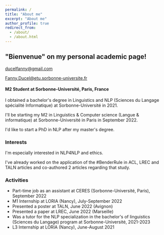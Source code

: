 ```yaml
---
permalink: /
title: "About me"
excerpt: "About me"
author_profile: true
redirect_from: 
  - /about/
  - /about.html
---
```


<h2>"Bienvenue" on my personal academic page!</h2>


ducelfanny@gmail.com

Fanny.Ducel@etu.sorbonne-universite.fr

<h4>M2 Student at Sorbonne-Université, Paris, France</h4>

I obtained a bachelor's degree in Linguistics and NLP (Sciences du Langage spécialité Informatique) at Sorbonne-Université in 2021. 

I'll be starting my M2 in Linguistics & Computer science (Langue & informatique) at Sorbonne-Université in Paris in September 2022. 

I'd like to start a PhD in NLP after my master's degree.

<h3>Interests</h3>

I'm especially interested in NLP4NLP and ethics. 

I've already worked on the application of the #BenderRule in ACL, LREC and TALN articles and co-authored 2 articles regarding that study.


<h3>Activities</h3>
<ul>
  <li>Part-time job as an assistant at CERES (Sorbonne-Université, Paris), September 2022</li>
  <li> M1 Internship at LORIA (Nancy), July-September 2022 </li>
  <li>Presented a poster at TALN, June 2022 (Avignon)</li>
  <li> Presented a paper at LREC, June 2022 (Marseille)</li>
<li> Was a tutor for the NLP specialization in the bachelor's of linguistics (Sciences du Langage) program at Sorbonne-Université, 2021-2023 </li>
  <li> L3 Internship at LORIA (Nancy), June-August 2021 </li>
 </ul>
